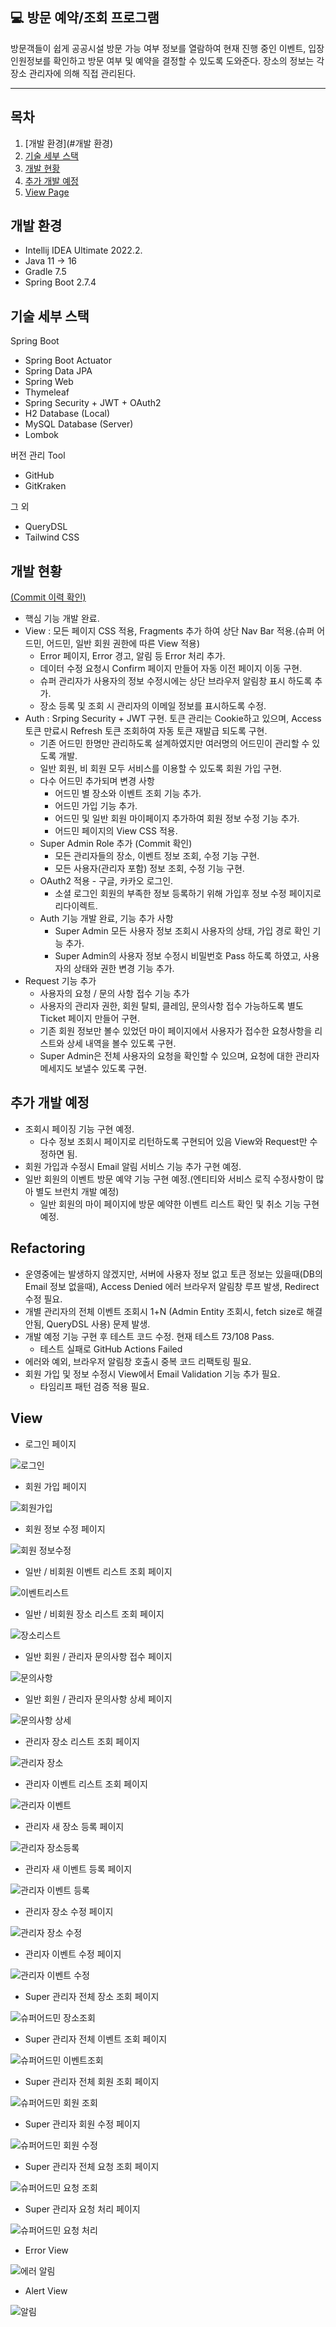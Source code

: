  💻 방문 예약/조회 프로그램
-------------

방문객들이 쉽게 공공시설 방문 가능 여부 정보를 열람하여 현재 진행 중인 이벤트, 
입장인원정보를 확인하고 방문 여부 및 예약을 결정할 수 있도록 도와준다.
장소의 정보는 각 장소 관리자에 의해 직접 관리된다.

---

## 목차
1. [개발 환경](#개발 환경)
2. [기술 세부 스택](#기술-세부-스택)
3. [개발 현황](#개발-현황)
4. [추가 개발 예정](#추가-개발-예정)
5. [View Page](#View)

## 개발 환경

* Intellij IDEA Ultimate 2022.2.
* Java 11 -> 16
* Gradle 7.5
* Spring Boot 2.7.4

## 기술 세부 스택

Spring Boot

* Spring Boot Actuator
* Spring Data JPA
* Spring Web
* Thymeleaf
* Spring Security + JWT + OAuth2
* H2 Database (Local)
* MySQL Database (Server)
* Lombok

버전 관리 Tool

* GitHub
* GitKraken

그 외

* QueryDSL
* Tailwind CSS



## 개발 현황 

[(Commit 이력 확인)](https://github.com/sussa3007/line-up-project/commits/main)

- 핵심 기능 개발 완료.
- View : 모든 페이지 CSS 적용, Fragments 추가 하여 상단 Nav Bar 적용.(슈퍼 어드민, 어드민, 일반 회원 권한에 따른 View 적용)
    - Error 페이지, Error 경고, 알림 등 Error 처리 추가.
    - 데이터 수정 요청시 Confirm 페이지 만들어 자동 이전 페이지 이동 구현.
    - 슈퍼 관리자가 사용자의 정보 수정시에는 상단 브라우저 알림창 표시 하도록 추가.
    - 장소 등록 및 조회 시 관리자의 이메일 정보를 표시하도록 수정. 
- Auth : Srping Security + JWT 구현. 토큰 관리는 Cookie하고 있으며, Access 토큰 만료시 Refresh 토큰 조회하여 자동 토큰 재발급 되도록 구현.
    - 기존 어드민 한명만 관리하도록 설계하였지만 여러명의 어드민이 관리할 수 있도록 개발.
    - 일반 회원, 비 회원 모두 서비스를 이용할 수 있도록 회원 가입 구현.
    - 다수 어드민 추가되며 변경 사항
        - 어드민 별 장소와 이벤트 조회 기능 추가.
        - 어드민 가입 기능 추가.
        - 어드민 및 일반 회원 마이페이지 추가하여 회원 정보 수정 기능 추가.
        - 어드민 페이지의 View CSS 적용.
    - Super Admin Role 추가 (Commit 확인)
        - 모든 관리자들의 장소, 이벤트 정보 조회, 수정 기능 구현.
        - 모든 사용자(관리자 포함) 정보 조회, 수정 기능 구현.
    - OAuth2 적용 - 구글, 카카오 로그인.
        - 소셜 로그인 회원의 부족한 정보 등록하기 위해 가입후 정보 수정 페이지로 리다이렉트.
    - Auth 기능 개발 완료, 기능 추가 사항
        - Super Admin 모든 사용자 정보 조회시 사용자의 상태, 가입 경로 확인 기능 추가.
        - Super Admin의 사용자 정보 수정시 비밀번호 Pass 하도록 하였고, 사용자의 상태와 권한 변경 기능 추가.
- Request 기능 추가
    - 사용자의 요청 / 문의 사항 접수 기능 추가
    - 사용자의 관리자 권한, 회원 탈퇴, 클레임, 문의사항 접수 가능하도록 별도 Ticket 페이지 만들어 구현.
    - 기존 회원 정보만 볼수 있었던 마이 페이지에서 사용자가 접수한 요청사항을 리스트와 상세 내역을 볼수 있도록 구현.
    - Super Admin은 전체 사용자의 요청을 확인할 수 있으며, 요청에 대한 관리자 메세지도 보낼수 있도록 구현.
  

## 추가 개발 예정

- 조회시 페이징 기능 구현 예정.
    - 다수 정보 조회시 페이지로 리턴하도록 구현되어 있음 View와 Request만 수정하면 됨.
- 회원 가입과 수정시 Email 알림 서비스 기능 추가 구현 예정.
- 일반 회원의 이벤트 방문 예약 기능 구현 예정.(엔티티와 서비스 로직 수정사항이 많아 별도 브런치 개발 예정)
    - 일반 회원의 마이 페이지에 방문 예약한 이벤트 리스트 확인 및 취소 기능 구현 예정. 



## Refactoring


- 운영중에는 발생하지 않겠지만, 서버에 사용자 정보 없고 토큰 정보는 있을때(DB의 Email 정보 없을때), Access Denied 에러 브라우저 알림창 루프 발생, Redirect 수정 필요.
- 개별 관리자의 전체 이벤트 조회시 1+N (Admin Entity 조회시, fetch size로 해결안됨, QueryDSL 사용) 문제 발생.
- 개발 예정 기능 구현 후 테스트 코드 수정. 현재 테스트 73/108 Pass.
    - 테스트 실패로 GitHub Actions Failed
- 에러와 예외, 브라우저 알림창 호출시 중복 코드 리팩토링 필요.
- 회원 가입 및 정보 수정시 View에서 Email Validation 기능 추가 필요.
    - 타임리프 패턴 검증 적용 필요.


## View

- 로그인 페이지

![로그인](https://user-images.githubusercontent.com/110886399/204592365-ae52cccc-1d3c-48dc-a09b-8721f4df37cf.png)

- 회원 가입 페이지

![회원가입](https://user-images.githubusercontent.com/110886399/204592474-373ed057-dc03-4da0-97b6-626f7d74ab87.png)


- 회원 정보 수정 페이지

![회원 정보수정](https://user-images.githubusercontent.com/110886399/205122273-89cc8f8f-438e-4bb3-ae31-81562bc10aa8.png)


- 일반 / 비회원 이벤트 리스트 조회 페이지

![이벤트리스트](https://user-images.githubusercontent.com/110886399/204592924-c1c52b2f-62f8-4e23-8dfd-3113cf19e8d3.png)


- 일반 / 비회원 장소 리스트 조회 페이지

![장소리스트](https://user-images.githubusercontent.com/110886399/204592996-64897f00-db63-469e-891f-cb866d385d88.png)


- 일반 회원 / 관리자 문의사항 접수 페이지

![문의사항](https://user-images.githubusercontent.com/110886399/205122389-a9ac0b8f-ce08-4374-98da-cdbd1ac15cda.png)

- 일반 회원 / 관리자 문의사항 상세 페이지

![문의사항 상세](https://user-images.githubusercontent.com/110886399/205122521-d60dd85e-1f6b-415a-ab2f-732b0907ffb4.png)


- 관리자 장소 리스트 조회 페이지

![관리자 장소](https://user-images.githubusercontent.com/110886399/205122593-3f90e107-e1bd-4504-b000-2fad63c4b1c5.png)

- 관리자 이벤트 리스트 조회 페이지

![관리자 이벤트](https://user-images.githubusercontent.com/110886399/205122654-9fed9a37-8b06-484c-bb69-5a1863827fc8.png)


- 관리자 새 장소 등록 페이지

![관리자 장소등록](https://user-images.githubusercontent.com/110886399/205122745-75542784-0cbb-4d9e-9557-ef5ff7ec6eb9.png)


- 관리자 새 이벤트 등록 페이지

![관리자 이벤트 등록](https://user-images.githubusercontent.com/110886399/205122803-471e59fa-b6e4-4710-af3e-1b190aea9c89.png)


- 관리자 장소 수정 페이지

![관리자 장소 수정](https://user-images.githubusercontent.com/110886399/205122984-3972e6fb-f42a-47bd-961a-28da0ce15e8e.png)



- 관리자 이벤트 수정 페이지

![관리자 이벤트 수정](https://user-images.githubusercontent.com/110886399/205122895-4b141345-b9c3-4626-acbd-cb6d9f7acfc4.png)


- Super 관리자 전체 장소 조회 페이지

![슈퍼어드민 장소조회](https://user-images.githubusercontent.com/110886399/205123170-4f741af1-ef7f-45b2-abbd-b220a76df332.png)

- Super 관리자 전체 이벤트 조회 페이지

![슈퍼어드민 이벤트조회](https://user-images.githubusercontent.com/110886399/205123255-e2792714-8a22-46ae-bdc1-8a21cb3d4bb5.png)

- Super 관리자 전체 회원 조회 페이지

![슈퍼어드민 회원 조회](https://user-images.githubusercontent.com/110886399/205123346-f86c7e7f-8e41-404f-9cd1-13fa3afc7abd.png)

- Super 관리자 회원 수정 페이지

![슈퍼어드민 회원 수정](https://user-images.githubusercontent.com/110886399/205123473-8e285993-1d28-4bb1-b75c-f3978e956b21.png)

- Super 관리자 전체 요청 조회 페이지

![슈퍼어드민 요청 조회](https://user-images.githubusercontent.com/110886399/205123555-2a5c6e8a-d990-4c52-9364-e1d3416d75b2.png)

- Super 관리자 요청 처리 페이지

![슈퍼어드민 요청 처리](https://user-images.githubusercontent.com/110886399/205123633-2d6007e2-a1b4-4db6-8d98-cac56ed134cb.png)

- Error View

![에러 알림](https://user-images.githubusercontent.com/110886399/204716965-d3a7eb02-a114-43c3-b490-b382d659fc3a.png)

- Alert View

![알림](https://user-images.githubusercontent.com/110886399/204717088-b7646839-c3c8-45aa-9304-7bd2376bab69.png)



